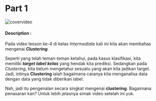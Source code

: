 # Part 1

![covervideo](http://bit.ly/makeaicovervideo)

#### **Description :**

Pada video lesson ke-4 di kelas _Intermediate_ kali ini kita akan membahas mengenai _**Clustering**_.

Seperti yang telah teman-teman ketahui, pada kasus klasifikasi, kita memiliki **_target label kelas_** yang hendak kita prediksi. Sedangkan pada _Clustering_, kita belum mengetahui sesuatu yang akan kita jadikan target. Jadi, intinya **Clustering** ialah bagaimana caranya kita menganalisa data dengan data yang tidak diberikan label.

Nah, jadi itu pengenalan secara singkat mengenai **clustering**. Bagaimana penasaran kan? Untuk lebih jelasnya simak video setelah ini yuk.  